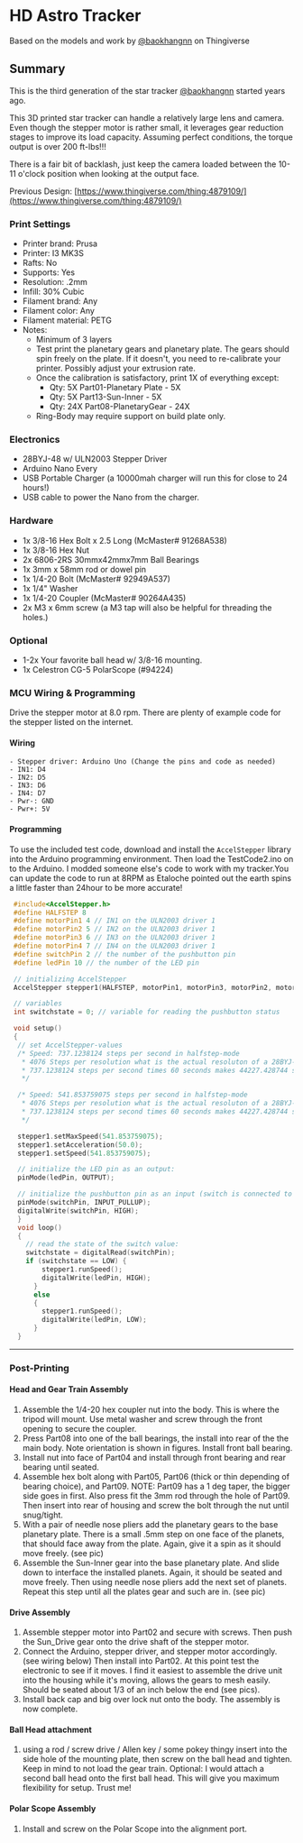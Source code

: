 # HD Astro Tracker

Based on the models and work by [@baokhangnn](https://www.thingiverse.com/baokhangnn) on Thingiverse

## Summary

This is the third generation of the star tracker [@baokhangnn](https://www.thingiverse.com/baokhangnn) started years ago.

This 3D printed star tracker can handle a relatively large lens and camera. Even though the stepper motor is rather small, it leverages gear reduction stages to improve its load capacity. Assuming perfect conditions, the torque output is over 200 ft-lbs!!!

There is a fair bit of backlash, just keep the camera loaded between the 10-11 o'clock position when looking at the output face.

Previous Design: [https://www.thingiverse.com/thing:4879109/](https://www.thingiverse.com/thing:4879109/)

### Print Settings

- Printer brand: Prusa
- Printer: I3 MK3S
- Rafts: No
- Supports: Yes
- Resolution: .2mm
- Infill: 30% Cubic
- Filament brand: Any
- Filament color: Any
- Filament material: PETG
- Notes:
  - Minimum of 3 layers
  - Test print the planetary gears and planetary plate. The gears should spin freely on the plate. If it doesn't, you need to re-calibrate your printer. Possibly adjust your extrusion rate.
  - Once the calibration is satisfactory, print 1X of everything except:  
    - Qty: 5X Part01-Planetary Plate - 5X  
    - Qty: 5X Part13-Sun-Inner - 5X  
    - Qty: 24X Part08-PlanetaryGear - 24X
  - Ring-Body may require support on build plate only.

### Electronics

- 28BYJ-48 w/ ULN2003 Stepper Driver
- Arduino Nano Every
- USB Portable Charger (a 10000mah charger will run this for close to 24 hours!)
- USB cable to power the Nano from the charger.

### Hardware

- 1x 3/8-16 Hex Bolt x 2.5 Long (McMaster# 91268A538)
- 1x 3/8-16 Hex Nut
- 2x 6806-2RS 30mmx42mmx7mm Ball Bearings
- 1x 3mm x 58mm rod or dowel pin
- 1x 1/4-20 Bolt (McMaster# 92949A537)
- 1x 1/4" Washer
- 1x 1/4-20 Coupler (McMaster# 90264A435)
- 2x M3 x 6mm screw (a M3 tap will also be helpful for threading the holes.)

### Optional

- 1-2x Your favorite ball head w/ 3/8-16 mounting.
- 1x Celestron CG-5 PolarScope (#94224)

### MCU Wiring & Programming

Drive the stepper motor at 8.0 rpm. There are plenty of example code for the stepper listed on the internet.

#### Wiring

```plaintext
- Stepper driver: Arduino Uno (Change the pins and code as needed)
- IN1: D4
- IN2: D5
- IN3: D6
- IN4: D7
- Pwr-: GND
- Pwr+: 5V
```

#### Programming

To use the included test code, download and install the `AccelStepper` library into the Arduino programming environment. Then load the TestCode2.ino on to the Arduino. I modded someone else's code to work with my tracker.You can update the code to run at 8RPM as Etaloche pointed out the earth spins a little faster than 24hour to be more accurate!

```cpp
 #include<AccelStepper.h>
 #define HALFSTEP 8
 #define motorPin1 4 // IN1 on the ULN2003 driver 1
 #define motorPin2 5 // IN2 on the ULN2003 driver 1
 #define motorPin3 6 // IN3 on the ULN2003 driver 1
 #define motorPin4 7 // IN4 on the ULN2003 driver 1
 #define switchPin 2 // the number of the pushbutton pin
 #define ledPin 10 // the number of the LED pin

 // initializing AccelStepper
 AccelStepper stepper1(HALFSTEP, motorPin1, motorPin3, motorPin2, motorPin4);

 // variables
 int switchstate = 0; // variable for reading the pushbutton status

 void setup()
 {
  // set AccelStepper-values
  /* Speed: 737.1238124 steps per second in halfstep-mode
   * 4076 Steps per resolution what is the actual resoluton of a 28BYJ-48 Stepper Motor, not the commonly for calculations used 4096
   * 737.1238124 steps per second times 60 seconds makes 44227.428744 steps per minute divided by 4076 steps per resolution makes it 10.850694 RPM for the Stepper)
   */

  /* Speed: 541.853759075 steps per second in halfstep-mode
   * 4076 Steps per resolution what is the actual resoluton of a 28BYJ-48 Stepper Motor, not the commonly for calculations used 4096
   * 737.1238124 steps per second times 60 seconds makes 44227.428744 steps per minute divided by 4076 steps per resolution makes it 10.850694 RPM for the Stepper)
   */

  stepper1.setMaxSpeed(541.853759075);
  stepper1.setAcceleration(50.0);
  stepper1.setSpeed(541.853759075);

  // initialize the LED pin as an output:
  pinMode(ledPin, OUTPUT);

  // initialize the pushbutton pin as an input (switch is connected to GND):
  pinMode(switchPin, INPUT_PULLUP);
  digitalWrite(switchPin, HIGH);
  }
  void loop()
  {
    // read the state of the switch value:
    switchstate = digitalRead(switchPin);
    if (switchstate == LOW) {
        stepper1.runSpeed();
        digitalWrite(ledPin, HIGH);
      }
      else
      {
        stepper1.runSpeed();
        digitalWrite(ledPin, LOW);
      }
  }
```

---

### Post-Printing

#### Head and Gear Train Assembly

1) Assemble the 1/4-20 hex coupler nut into the body. This is where the tripod will mount. Use metal washer and screw through the front opening to secure the coupler.
2) Press Part08 into one of the ball bearings, the install into rear of the the main body. Note orientation is shown in figures. Install front ball bearing.
3) Install nut into face of Part04 and install through front bearing and rear bearing until seated.
4) Assemble hex bolt along with Part05, Part06 (thick or thin depending of bearing choice), and Part09. NOTE: Part09 has a 1 deg taper, the bigger side goes in first. Also press fit the 3mm rod through the hole of Part09. Then insert into rear of housing and screw the bolt through the nut until snug/tight.
5) With a pair of needle nose pliers add the planetary gears to the base planetary plate. There is a small .5mm step on one face of the planets, that should face away from the plate. Again, give it a spin as it should move freely. (see pic)
6) Assemble the Sun-Inner gear into the base planetary plate. And slide down to interface the installed planets. Again, it should be seated and move freely. Then using needle nose pliers add the next set of planets. Repeat this step until all the plates gear and such are in. (see pic)

#### Drive Assembly

1) Assemble stepper motor into Part02 and secure with screws. Then push the Sun\_Drive gear onto the drive shaft of the stepper motor.
2) Connect the Arduino, stepper driver, and stepper motor accordingly. (see wiring below) Then install into Part02. At this point test the electronic to see if it moves. I find it easiest to assemble the drive unit into the housing while it's moving, allows the gears to mesh easily. Should be seated about 1/3 of an inch below the end (see pics).
3) Install back cap and big over lock nut onto the body. The assembly is now complete.

#### Ball Head attachment

1) using a rod / screw drive / Allen key / some pokey thingy insert into the side hole of the mounting plate, then screw on the ball head and tighten. Keep in mind to not load the gear train. Optional: I would attach a second ball head onto the first ball head. This will give you maximum flexibility for setup. Trust me!

#### Polar Scope Assembly

1) Install and screw on the Polar Scope into the alignment port.
